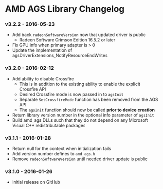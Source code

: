 # AMD AGS Library Changelog

### v3.2.2 - 2016-05-23
* Add back `radeonSoftwareVersion` now that updated driver is public
  * Radeon Software Crimson Edition 16.5.2 or later  
* Fix GPU info when primary adapter is > 0
* Update the implementation of agsDriverExtensions_NotifyResourceEndWrites

### v3.2.0 - 2016-02-12
* Add ability to disable Crossfire
  * This is in addition to the existing ability to enable the explicit Crossfire API
  * Desired Crossfire mode is now passed in to `agsInit`
  * Separate `SetCrossfireMode` function has been removed from the AGS API
  * The `agsInit` function should now be called **prior to device creation**
* Return library version number in the optional info parameter of `agsInit`
* Build amd_ags DLLs such that they do not depend on any Microsoft Visual C++ redistributable packages

### v3.1.1 - 2016-01-28
* Return null for the context when initialization fails
* Add version number defines to `amd_ags.h`
* Remove `radeonSoftwareVersion` until needed driver update is public

### v3.1.0 - 2016-01-26
* Initial release on GitHub
